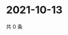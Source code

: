 # 2021-10-13

共 0 条

<!-- BEGIN WEIBO -->
<!-- 最后更新时间 Wed Oct 13 2021 10:03:03 GMT+0800 (China Standard Time) -->

<!-- END WEIBO -->
